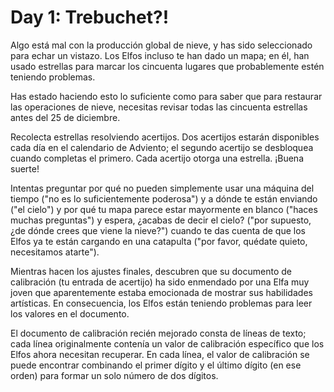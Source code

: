 # Day 1: Trebuchet?!

Algo está mal con la producción global de nieve, y has sido seleccionado para echar un vistazo. Los Elfos incluso te han dado un mapa; en él, han usado estrellas para marcar los cincuenta lugares que probablemente estén teniendo problemas.

Has estado haciendo esto lo suficiente como para saber que para restaurar las operaciones de nieve, necesitas revisar todas las cincuenta estrellas antes del 25 de diciembre.

Recolecta estrellas resolviendo acertijos. Dos acertijos estarán disponibles cada día en el calendario de Adviento; el segundo acertijo se desbloquea cuando completas el primero. Cada acertijo otorga una estrella. ¡Buena suerte!

Intentas preguntar por qué no pueden simplemente usar una máquina del tiempo ("no es lo suficientemente poderosa") y a dónde te están enviando ("el cielo") y por qué tu mapa parece estar mayormente en blanco ("haces muchas preguntas") y espera, ¿acabas de decir el cielo? ("por supuesto, ¿de dónde crees que viene la nieve?") cuando te das cuenta de que los Elfos ya te están cargando en una catapulta ("por favor, quédate quieto, necesitamos atarte").

Mientras hacen los ajustes finales, descubren que su documento de calibración (tu entrada de acertijo) ha sido enmendado por una Elfa muy joven que aparentemente estaba emocionada de mostrar sus habilidades artísticas. En consecuencia, los Elfos están teniendo problemas para leer los valores en el documento.

El documento de calibración recién mejorado consta de líneas de texto; cada línea originalmente contenía un valor de calibración específico que los Elfos ahora necesitan recuperar. En cada línea, el valor de calibración se puede encontrar combinando el primer dígito y el último dígito (en ese orden) para formar un solo número de dos dígitos.

